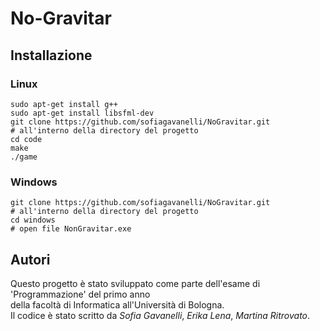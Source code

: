 # No-Gravitar

## Installazione

### Linux
```
sudo apt-get install g++
sudo apt-get install libsfml-dev
git clone https://github.com/sofiagavanelli/NoGravitar.git
# all'interno della directory del progetto
cd code
make
./game
```

### Windows
```
git clone https://github.com/sofiagavanelli/NoGravitar.git
# all'interno della directory del progetto 
cd windows
# open file NonGravitar.exe
```

## Autori  
  
Questo progetto è stato sviluppato come parte dell'esame di 'Programmazione' del primo anno  
della facoltà di Informatica all'Università di Bologna.  
Il codice è stato scritto da *Sofia Gavanelli*, *Erika Lena*, *Martina Ritrovato*.  
